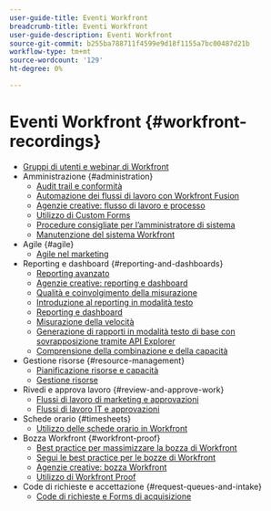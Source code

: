 ```yaml
---
user-guide-title: Eventi Workfront
breadcrumb-title: Eventi Workfront
user-guide-description: Eventi Workfront
source-git-commit: b255ba788711f4599e9d18f1155a7bc00487d21b
workflow-type: tm+mt
source-wordcount: '129'
ht-degree: 0%

---
```



# Eventi Workfront {#workfront-recordings}

+ [Gruppi di utenti e webinar di Workfront](overview.md)
+ Amministrazione {#administration}
   + [Audit trail e conformità](user-groups/audit-trails-and-compliance.md)
   + [Automazione dei flussi di lavoro con Workfront Fusion](user-groups/automating-workflows-with-workfront-fusion.md)
   + [Agenzie creative: flusso di lavoro e processo](user-groups/creative-agencies-workflows-and-process.md)
   + [Utilizzo di Custom Forms](user-groups/leveraging-custom-forms.md)
   + [Procedure consigliate per l’amministratore di sistema](user-groups/system-admin-best-practices.md)
   + [Manutenzione del sistema Workfront](user-groups/workfront-system-maintenance.md)
+ Agile {#agile}
   + [Agile nel marketing](user-groups/agile-in-marketing.md)
+ Reporting e dashboard {#reporting-and-dashboards}
   + [Reporting avanzato](user-groups/advanced-reporting.md)
   + [Agenzie creative: reporting e dashboard](user-groups/creative-agencies-reporting-and-dashboards.md)
   + [Qualità e coinvolgimento della misurazione](webinars/gauging-quality-and-engagement.md)
   + [Introduzione al reporting in modalità testo](webinars/introduction-to-text-mode-reporting.md)
   + [Reporting e dashboard](user-groups/reporting-and-dashboards.md)
   + [Misurazione della velocità](webinars/measuring-velocity.md)
   + [Generazione di rapporti in modalità testo di base con sovrapposizione tramite API Explorer](webinars/supercharge-basic-text-mode-reporting-using-the-api-explorer.md)
   + [Comprensione della combinazione e della capacità](webinars/understanding-mix-and-capacity.md)
+ Gestione risorse {#resource-management}
   + [Pianificazione risorse e capacità](user-groups/resource-and-capacity-planning.md)
   + [Gestione risorse](user-groups/resource-management.md)
+ Rivedi e approva lavoro {#review-and-approve-work}
   + [Flussi di lavoro di marketing e approvazioni](user-groups/marketing-workflows-and-approvals.md)
   + [Flussi di lavoro IT e approvazioni](user-groups/it-workflows-and-approvals.md)
+ Schede orario {#timesheets}
   + [Utilizzo delle schede orario in Workfront](user-groups/utilizing-timesheets-in-workfront.md)
+ Bozza Workfront {#workfront-proof}
   + [Best practice per massimizzare la bozza di Workfront](webinars/best-practices-to-maximize-workfront-proof.md)
   + [Segui le best practice per le bozze di Workfront](webinars/follow-up-to-workfront-proof-best-practices.md)
   + [Agenzie creative: bozza Workfront](user-groups/creative-agencies-workfront-proof.md)
   + [Utilizzo di Workfront Proof](user-groups/leveraging-workfront-proof.md)
+ Code di richieste e accettazione {#request-queues-and-intake}
   + [Code di richieste e Forms di acquisizione](user-groups/request-queues-and-intake-forms.md)